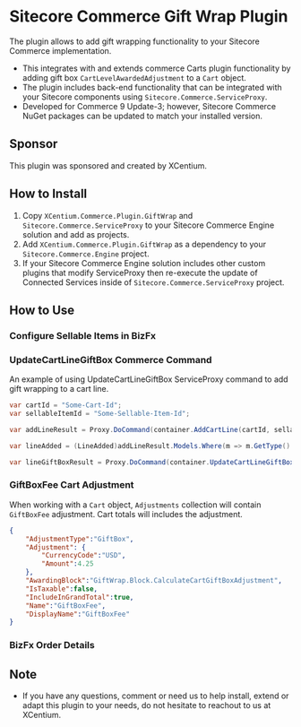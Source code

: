 # Sitecore Commerce Gift Wrap Plugin

The plugin allows to add gift wrapping functionality to your Sitecore Commerce implementation.
- This integrates with and extends commerce Carts plugin functionality by adding gift box `CartLevelAwardedAdjustment` to a `Cart` object.
- The plugin includes back-end functionality that can be integrated with your Sitecore components using `Sitecore.Commerce.ServiceProxy`.
- Developed for Commerce 9 Update-3; however, Sitecore Commerce NuGet packages can be updated to match your installed version.

## Sponsor 

This plugin was sponsored and created by XCentium.

## How to Install

1. Copy `XCentium.Commerce.Plugin.GiftWrap` and `Sitecore.Commerce.ServiceProxy` to your Sitecore Commerce Engine solution and add as projects.
2. Add `XCentium.Commerce.Plugin.GiftWrap` as a dependency to your `Sitecore.Commerce.Engine` project.
3. If your Sitecore Commerce Engine solution includes other custom plugins that modify ServiceProxy then re-execute the update of Connected Services inside of `Sitecore.Commerce.ServiceProxy` project.

## How to Use

### Configure Sellable Items in BizFx

### UpdateCartLineGiftBox Commerce Command
An example of using UpdateCartLineGiftBox ServiceProxy command to add gift wrapping to a cart line.
```csharp
var cartId = "Some-Cart-Id";
var sellableItemId = "Some-Sellable-Item-Id";

var addLineResult = Proxy.DoCommand(container.AddCartLine(cartId, sellableItemId, 1));

var lineAdded = (LineAdded)addLineResult.Models.Where(m => m.GetType() == typeof(LineAdded)).FirstOrDefault();

var lineGiftBoxResult = Proxy.DoCommand(container.UpdateCartLineGiftBox(cartId, lineAdded.LineId, true));
```

### GiftBoxFee Cart Adjustment
When working with a `Cart` object, `Adjustments` collection will contain `GiftBoxFee` adjustment. Cart totals will includes the adjustment.
```json
{
    "AdjustmentType":"GiftBox",
    "Adjustment": {
        "CurrencyCode":"USD",
        "Amount":4.25
    },
    "AwardingBlock":"GiftWrap.Block.CalculateCartGiftBoxAdjustment",
    "IsTaxable":false,
    "IncludeInGrandTotal":true,
    "Name":"GiftBoxFee",
    "DisplayName":"GiftBoxFee"
}
```

### BizFx Order Details

## Note

- If you have any questions, comment or need us to help install, extend or adapt this plugin to your needs, do not hesitate to reachout to us at XCentium.